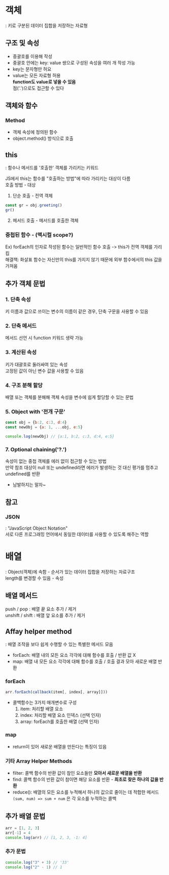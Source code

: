 # 객체
: 키로 구분된 데이터 집합을 저장하는 자료형  
## 구조 및 속성  
* 중괄호를 이용해 작성  
* 중괄호 안에는 key: value 쌍으로 구성된 속성을 여러 개 작성 가능  
* key는 문자형만 허요  
* value는 모든 자료형 허용  
**function도 value로 넣을 수 있음**  
점('.')으로도 접근할 수 있다  

## 객체와 함수  
### Method  
* 객체 속성에 정의된 함수  
* object.method() 방식으로 호출  

## this
: 함수나 메서드를 '호출한' 객체를 가리키는 키워드  

JS에서 this는 함수를 "호출하는 방법"에 따라 가리키는 대상이 다름  
호출 방법 - 대상  
1. 단순 호출 - 전역 객체  
```javascript
const gr = obj.greeting()
gr()
```
2. 메서드 호출 - 메서드를 호출한 객체  

### 중첩된 함수 - (맥시컬 scope?)  
Ex) forEach의 인자로 작성된 함수는 일반적인 함수 호출 -> this가 전역 객체를 가리킴  
해결책: 화살표 함수는 자신만의 this를 가지지 않기 때문에 외부 함수에서의 this 값을 가져옴  

## 추가 객체 문법

### 1. 단축 속성  
키 이름과 값으로 쓰이는 변수의 이름이 같은 경우, 단축 구문을 사용할 수 있음  
### 2. 단축 메서드  
메서드 선언 시 function 키워드 생략 가능  
### 3. 계산된 속성  
키가 대괄호로 둘러싸여 있는 속성  
고정된 값이 아닌 변수 값을 사용할 수 있음  
### 4. 구조 분해 할당  
배열 또는 객체를 분해해 객체 속성을 변수에 쉽게 할당할 수 있는 문법  
### 5. Object with '전개 구문'  
```javascript
const obj = {b:2, c:3, d:4}
const newObj = {a: 1, ...obj, e:5}

console.log(newObj) // {a:1, b:2, c:3, d:4, e:5}
```


### 7. Optional chaining('?.')  
속성이 없는 중첩 객체를 에러 없이 접근할 수 있는 방법  
만약 참조 대상이 null 또는 undefined라면 에러가 발생하는 것 대신 평가를 멈추고 undefined를 반환  
* 남발하지는 말자~

## 참고  
### JSON  
: "JavaScript Object Notation"  
서로 다른 프로그래밍 언어에서 동일한 데이터를 사용할 수 있도록 해주는 역할  


# 배열  
: Object(객체)에 속함 - 순서가 있는 데이터 집합을 저장하는 자료구조  
length를 변경할 수 있음 - 속성  

## 배열 메서드  
push / pop : 배열 끝 요소 추가 / 제거  
unshift / shift : 배열 앞 요소를 추가 / 제거  

## Affay helper method  
: 배열 조작을 보다 쉽게 수행할 수 있는 특별한 메서드 모음  
* forEach: 배열 내의 모든 요소 각각에 대해 함수를 호출 / 반환 값 X  
* map: 배열 내 모든 요소 각각에 대해 함수를 호출 / 호출 결과 모아 새로운 배열 반환  

### forEach   
```javascript
arr.forEach(callback(item[, index[, array]]))
```  
* 콜백함수는 3가지 매개변수로 구성  
  1. item: 처리할 배열 요소  
  2. index: 처리할 배열 요소 인덱스 (선택 인자)   
  3. array: forEach를 호출한 배열 (선택 인자)  

### map  
* return이 있어 새로운 배열을 만든다는 특징이 있음  

### 기타 Array Helper Methods  
* filter: 콜백 함수의 반환 값이 참인 요소들만 **모아서 새로운 배열을 반환**  
* find: 콜백 함수의 반환 값이 참이면 해당 요소를 반환 - **최초로 찾은 하나의 값을 반환** 
* reduce(): 배열의 모든 요소를 누적해서 하나의 값으로 줄이는 데 적합한 메서드  
  `(sum, num) => sum + num` 은 각 요소를 누적하는 콜백  


## 추가 배열 문법  
```javascript
arr = [1, 2, 3]
arr[-1] = 4
console.log(arr) // [1, 2, 3, -1: 4]
```  

### 추가 문법  
```javascript
console.log("3" + 3) // '33'
console.log("2" - 1) // 1
```
